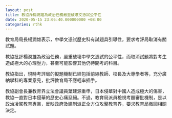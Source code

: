 ```yaml
---
layout: post
title: 教協斥楊潤雄為政治任務嚴重破壞文憑試公平性
date: 2020-05-15 23:05:40.000000000 +08:00
categories: rthk
---
```


教育局局長楊潤雄表示，中學文憑試歷史科有試題具引導性，要求考評局取消有關試題。

教協批評楊潤雄為政治任務，嚴重破壞中學文憑試的公平性，而取消試題將對考生造成極大的心理壓力，甚至可能影響其他仍待開考的科目。

教協指出，現時考評局的擬題機制已經包括前線教師、校長及大專學者等，充分廣納學科的專業意見，批評教育局不應輕率插手。

教協副會長兼教育界立法會議員葉建源重申，日本侵華對中國人造成極大的傷害，教協一直對日本侵華的歷史心痛惡絕。不過，教育局派員檢視考題審批機制，是以政治凌駕教育專業，反映政府及建制派正全方位攻擊教育界，要求教育局撤回相關決定。
